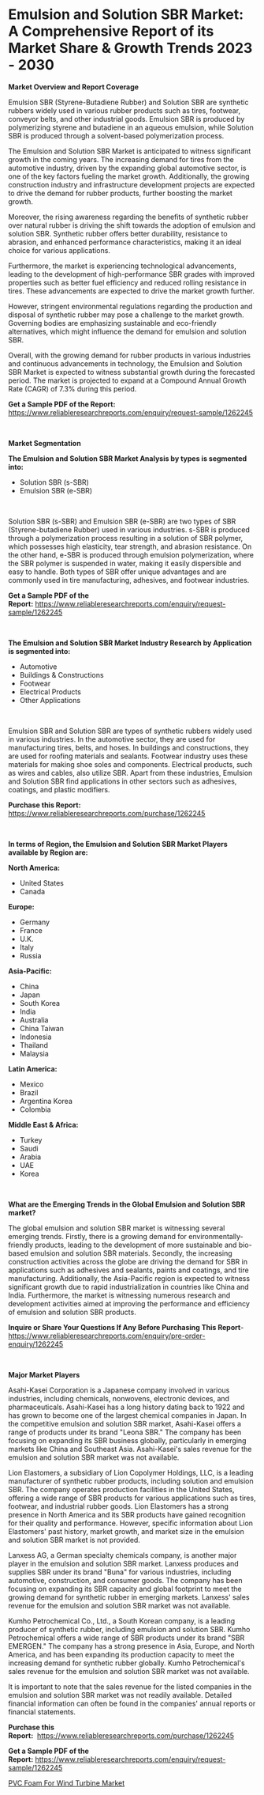 <p><h1>Emulsion and Solution SBR Market: A Comprehensive Report of its Market Share & Growth Trends 2023 - 2030</h1></p><p><strong>Market Overview and Report Coverage</strong></p>
<p><p>Emulsion SBR (Styrene-Butadiene Rubber) and Solution SBR are synthetic rubbers widely used in various rubber products such as tires, footwear, conveyor belts, and other industrial goods. Emulsion SBR is produced by polymerizing styrene and butadiene in an aqueous emulsion, while Solution SBR is produced through a solvent-based polymerization process.</p><p>The Emulsion and Solution SBR Market is anticipated to witness significant growth in the coming years. The increasing demand for tires from the automotive industry, driven by the expanding global automotive sector, is one of the key factors fueling the market growth. Additionally, the growing construction industry and infrastructure development projects are expected to drive the demand for rubber products, further boosting the market growth.</p><p>Moreover, the rising awareness regarding the benefits of synthetic rubber over natural rubber is driving the shift towards the adoption of emulsion and solution SBR. Synthetic rubber offers better durability, resistance to abrasion, and enhanced performance characteristics, making it an ideal choice for various applications.</p><p>Furthermore, the market is experiencing technological advancements, leading to the development of high-performance SBR grades with improved properties such as better fuel efficiency and reduced rolling resistance in tires. These advancements are expected to drive the market growth further.</p><p>However, stringent environmental regulations regarding the production and disposal of synthetic rubber may pose a challenge to the market growth. Governing bodies are emphasizing sustainable and eco-friendly alternatives, which might influence the demand for emulsion and solution SBR.</p><p>Overall, with the growing demand for rubber products in various industries and continuous advancements in technology, the Emulsion and Solution SBR Market is expected to witness substantial growth during the forecasted period. The market is projected to expand at a Compound Annual Growth Rate (CAGR) of 7.3% during this period.</p></p>
<p><strong>Get a Sample PDF of the Report:</strong> <a href="https://www.reliableresearchreports.com/enquiry/request-sample/1262245">https://www.reliableresearchreports.com/enquiry/request-sample/1262245</a></p>
<p>&nbsp;</p>
<p><strong>Market Segmentation</strong></p>
<p><strong>The Emulsion and Solution SBR Market Analysis by types is segmented into:</strong></p>
<p><ul><li>Solution SBR (s-SBR)</li><li>Emulsion SBR (e-SBR)</li></ul></p>
<p>&nbsp;</p>
<p><p>Solution SBR (s-SBR) and Emulsion SBR (e-SBR) are two types of SBR (Styrene-butadiene Rubber) used in various industries. s-SBR is produced through a polymerization process resulting in a solution of SBR polymer, which possesses high elasticity, tear strength, and abrasion resistance. On the other hand, e-SBR is produced through emulsion polymerization, where the SBR polymer is suspended in water, making it easily dispersible and easy to handle. Both types of SBR offer unique advantages and are commonly used in tire manufacturing, adhesives, and footwear industries.</p></p>
<p><strong>Get a Sample PDF of the Report:</strong>&nbsp;<a href="https://www.reliableresearchreports.com/enquiry/request-sample/1262245">https://www.reliableresearchreports.com/enquiry/request-sample/1262245</a></p>
<p>&nbsp;</p>
<p><strong>The Emulsion and Solution SBR Market Industry Research by Application is segmented into:</strong></p>
<p><ul><li>Automotive</li><li>Buildings & Constructions</li><li>Footwear</li><li>Electrical Products</li><li>Other Applications</li></ul></p>
<p>&nbsp;</p>
<p><p>Emulsion SBR and Solution SBR are types of synthetic rubbers widely used in various industries. In the automotive sector, they are used for manufacturing tires, belts, and hoses. In buildings and constructions, they are used for roofing materials and sealants. Footwear industry uses these materials for making shoe soles and components. Electrical products, such as wires and cables, also utilize SBR. Apart from these industries, Emulsion and Solution SBR find applications in other sectors such as adhesives, coatings, and plastic modifiers.</p></p>
<p><strong>Purchase this Report:</strong>&nbsp; <a href="https://www.reliableresearchreports.com/purchase/1262245">https://www.reliableresearchreports.com/purchase/1262245</a></p>
<p>&nbsp;</p>
<p><strong>In terms of Region, the Emulsion and Solution SBR Market Players available by Region are:</strong></p>
<p>
    <p> <strong> North America: </strong>
        <ul>
            <li>United States</li>
            <li>Canada</li>
        </ul>
        </p> 
    <p> <strong> Europe: </strong>
        <ul>
            <li>Germany</li>
            <li>France</li>
            <li>U.K.</li>
            <li>Italy</li>
            <li>Russia</li>
        </ul>
        </p> 
    <p> <strong> Asia-Pacific: </strong>
        <ul>
            <li>China</li>
            <li>Japan</li>
            <li>South Korea</li>
            <li>India</li>
            <li>Australia</li>
            <li>China Taiwan</li>
            <li>Indonesia</li>
            <li>Thailand</li>
            <li>Malaysia</li>
        </ul>
        </p> 
    <p> <strong> Latin America: </strong>
        <ul>
            <li>Mexico</li>
            <li>Brazil</li>
            <li>Argentina Korea</li>
            <li>Colombia</li>
        </ul>
        </p> 
    <p> <strong> Middle East & Africa: </strong>
        <ul>
            <li>Turkey</li>
            <li>Saudi</li>
            <li>Arabia</li>
            <li>UAE</li>
            <li>Korea</li>
        </ul>
    </p>
    </p>
<p>&nbsp;</p>
<p><strong>What are the Emerging Trends in the Global Emulsion and Solution SBR market?</strong></p>
<p><p>The global emulsion and solution SBR market is witnessing several emerging trends. Firstly, there is a growing demand for environmentally-friendly products, leading to the development of more sustainable and bio-based emulsion and solution SBR materials. Secondly, the increasing construction activities across the globe are driving the demand for SBR in applications such as adhesives and sealants, paints and coatings, and tire manufacturing. Additionally, the Asia-Pacific region is expected to witness significant growth due to rapid industrialization in countries like China and India. Furthermore, the market is witnessing numerous research and development activities aimed at improving the performance and efficiency of emulsion and solution SBR products.</p></p>
<p><strong>Inquire or Share Your Questions If Any Before Purchasing This Report</strong>- <a href="https://www.reliableresearchreports.com/enquiry/pre-order-enquiry/1262245">https://www.reliableresearchreports.com/enquiry/pre-order-enquiry/1262245</a></p>
<p>&nbsp;</p>
<p><strong>Major Market Players</strong></p>
<p><p>Asahi-Kasei Corporation is a Japanese company involved in various industries, including chemicals, nonwovens, electronic devices, and pharmaceuticals. Asahi-Kasei has a long history dating back to 1922 and has grown to become one of the largest chemical companies in Japan. In the competitive emulsion and solution SBR market, Asahi-Kasei offers a range of products under its brand "Leona SBR." The company has been focusing on expanding its SBR business globally, particularly in emerging markets like China and Southeast Asia. Asahi-Kasei's sales revenue for the emulsion and solution SBR market was not available.</p><p>Lion Elastomers, a subsidiary of Lion Copolymer Holdings, LLC, is a leading manufacturer of synthetic rubber products, including solution and emulsion SBR. The company operates production facilities in the United States, offering a wide range of SBR products for various applications such as tires, footwear, and industrial rubber goods. Lion Elastomers has a strong presence in North America and its SBR products have gained recognition for their quality and performance. However, specific information about Lion Elastomers' past history, market growth, and market size in the emulsion and solution SBR market is not provided.</p><p>Lanxess AG, a German specialty chemicals company, is another major player in the emulsion and solution SBR market. Lanxess produces and supplies SBR under its brand "Buna" for various industries, including automotive, construction, and consumer goods. The company has been focusing on expanding its SBR capacity and global footprint to meet the growing demand for synthetic rubber in emerging markets. Lanxess' sales revenue for the emulsion and solution SBR market was not available.</p><p>Kumho Petrochemical Co., Ltd., a South Korean company, is a leading producer of synthetic rubber, including emulsion and solution SBR. Kumho Petrochemical offers a wide range of SBR products under its brand "SBR EMERGEN." The company has a strong presence in Asia, Europe, and North America, and has been expanding its production capacity to meet the increasing demand for synthetic rubber globally. Kumho Petrochemical's sales revenue for the emulsion and solution SBR market was not available.</p><p>It is important to note that the sales revenue for the listed companies in the emulsion and solution SBR market was not readily available. Detailed financial information can often be found in the companies' annual reports or financial statements.</p></p>
<p><strong>Purchase this Report:</strong>&nbsp;&nbsp;<a href="https://www.reliableresearchreports.com/purchase/1262245">https://www.reliableresearchreports.com/purchase/1262245</a></p>
<p></p>
<p><strong>Get a Sample PDF of the Report:</strong>&nbsp;<a href="https://www.reliableresearchreports.com/enquiry/request-sample/1262245">https://www.reliableresearchreports.com/enquiry/request-sample/1262245</a></p>
<p><p><a href="https://github.com/RickHolmes3/Market-Research-Report-List-2/blob/main/pvc-foam-for-wind-turbine-market.md">PVC Foam For Wind Turbine Market</a></p></p>